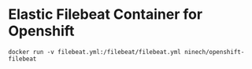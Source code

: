 # Elastic Filebeat Container for Openshift

    docker run -v filebeat.yml:/filebeat/filebeat.yml ninech/openshift-filebeat
